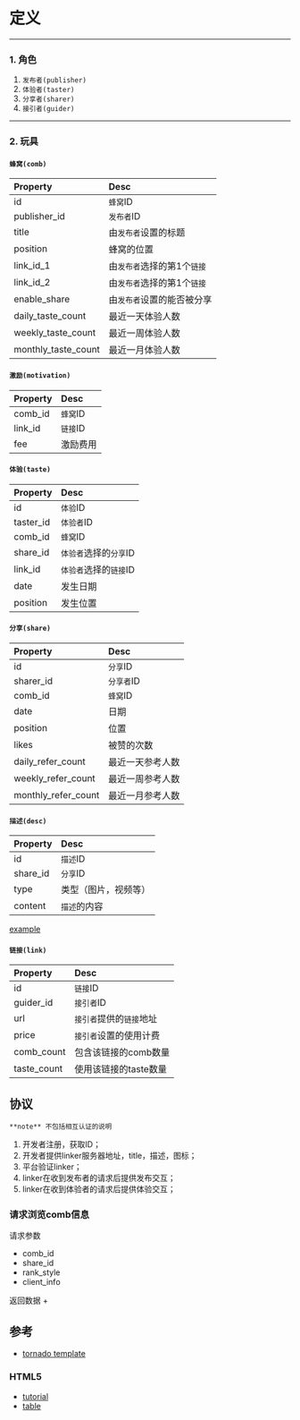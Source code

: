 
# 定义
------

### 1. 角色

1. `发布者(publisher)`
2. `体验者(taster)`
3. `分享者(sharer)`
4. `接引者(guider)`
------

### 2. 玩具

#### `蜂窝(comb)`

| Property | Desc |
|:-------------|:-------------|
| id | `蜂窝`ID |
| publisher_id | `发布者`ID |
| title | 由`发布者`设置的标题 |
| position | 蜂窝的位置 |
| link_id_1 | 由`发布者`选择的第1个`链接` |
| link_id_2 | 由`发布者`选择的第1个`链接` |
| enable_share | 由`发布者`设置的能否被分享 |
| daily_taste_count | 最近一天体验人数 |
| weekly_taste_count | 最近一周体验人数 |
| monthly_taste_count | 最近一月体验人数 |

#### `激励(motivation)`

| Property | Desc |
|:-------------|:-------------|
| comb_id | `蜂窝`ID |
| link_id | `链接`ID |
| fee | 激励费用 |

#### `体验(taste)`

| Property | Desc |
|:-------------|:-------------|
| id | `体验`ID |
| taster_id | `体验者`ID |
| comb_id | `蜂窝`ID |
| share_id | `体验者`选择的`分享`ID |
| link_id | `体验者`选择的`链接`ID |
| date | 发生日期 |
| position | 发生位置 |

#### `分享(share)`

| Property | Desc |
|:-------------|:-------------|
| id | `分享`ID |
| sharer_id | `分享者`ID |
| comb_id | `蜂窝`ID |
| date | 日期 |
| position | 位置 |
| likes | 被赞的次数 |
| daily_refer_count | 最近一天参考人数 |
| weekly_refer_count | 最近一周参考人数 |
| monthly_refer_count | 最近一月参考人数 |

#### `描述(desc)`

| Property | Desc |
|:-------------|:-------------|
| id | `描述`ID |
| share_id | `分享`ID |
| type | 类型（图片，视频等） |
| content | `描述`的内容 |


[example](D:/honeyguide/pic/desc_example.jpg)

#### `链接(link)`

| Property | Desc |
|:-------------|:-------------|
| id | `链接`ID |
| guider_id | `接引者`ID |
| url | `接引者`提供的`链接`地址 |
| price | `接引者`设置的使用计费 |
| comb_count | 包含该链接的comb数量 |
| taste_count | 使用该链接的taste数量 |


## 协议

	**note** 不包括相互认证的说明 

1. 开发者注册，获取ID；
2. 开发者提供linker服务器地址，title，描述，图标；
3. 平台验证linker；
4. linker在收到发布者的请求后提供发布交互；
5. linker在收到体验者的请求后提供体验交互；

### 请求浏览comb信息
请求参数
+ comb_id
+ share_id
+ rank_style
+ client_info

返回数据
+ 

## 参考

+ [tornado template](https://github.com/tornadoweb/tornado/blob/master/tornado/template.py)

### HTML5

+ [tutorial](http://www.html-5-tutorial.com/nav-element.htm)
+ [table](http://colintoh.com/blog/display-table-anti-hero)